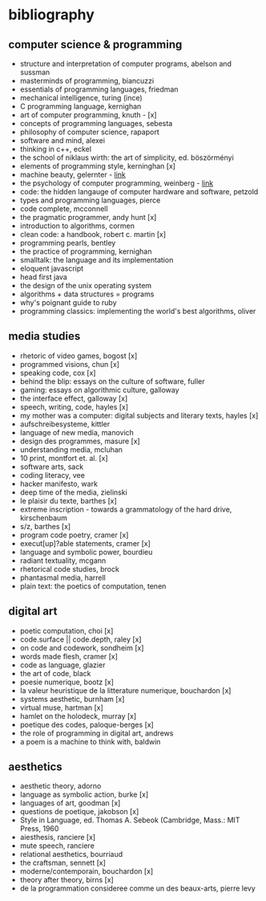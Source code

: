 # bibliography

## computer science & programming

- structure and interpretation of computer programs, abelson and sussman
- masterminds of programming, biancuzzi
- essentials of programming languages, friedman
- mechanical intelligence, turing (ince)
- C programming language, kernighan
- art of computer programming, knuth - [x]
- concepts of programming languages, sebesta
- philosophy of computer science, rapaport
- software and mind, alexei
- thinking in c++, eckel
- the school of niklaus wirth: the art of simplicity, ed. böszörményi
- elements of programming style, kerninghan [x]
- machine beauty, gelernter - [link](https://www.publishersweekly.com/978-0-465-04516-7)
- the psychology of computer programming, weinberg - [link](http://www.dorsethouse.com/books/psy.html)
- code: the hidden langauge of computer hardware and software, petzold
- types and programming languages, pierce
- code complete, mcconnell
- the pragmatic programmer, andy hunt [x]
- introduction to algorithms, cormen
- clean code: a handbook, robert c. martin [x]
- programming pearls, bentley
- the practice of programming, kernighan
- smalltalk: the language and its implementation
- eloquent javascript
- head first java
- the design of the unix operating system
- algorithms + data structures = programs
- why's poignant guide to ruby
- programming classics: implementing the world's best algorithms, oliver
  
## media studies

- rhetoric of video games, bogost [x]
- programmed visions, chun [x]
- speaking code, cox [x]
- behind the blip: essays on the culture of software, fuller
- gaming: essays on algorithmic culture, galloway
- the interface effect, galloway [x]
- speech, writing, code, hayles [x]
- my mother was a computer: digital subjects and literary texts, hayles [x]
- aufschreibesysteme, kittler
- language of new media, manovich
- design des programmes, masure [x]
- understanding media, mcluhan
- 10 print, montfort et. al. [x]
- software arts, sack
- coding literacy, vee
- hacker manifesto, wark
- deep time of the media, zielinski
- le plaisir du texte, barthes [x]
- extreme inscription - towards a grammatology of the hard drive, kirschenbaum
- s/z, barthes [x]
- program code poetry, cramer [x]
- execut[up]?able statements, cramer [x]
- language and symbolic power, bourdieu
- radiant textuality, mcgann
- rhetorical code studies, brock
- phantasmal media, harrell
- plain text: the poetics of computation, tenen

## digital art

- poetic computation, choi [x]
- code.surface || code.depth, raley [x]
- on code and codework, sondheim [x]
- words made flesh, cramer [x]
- code as language, glazier
- the art of code, black
- poesie numerique, bootz [x]
- la valeur heuristique de la litterature numerique, bouchardon [x]
- systems aesthetic, burnham [x]
- virtual muse, hartman [x]
- hamlet on the holodeck, murray [x]
- poetique des codes, paloque-berges [x]
- the role of programming in digital art, andrews
- a poem is a machine to think with, baldwin


## aesthetics

- aesthetic theory, adorno
- language as symbolic action, burke [x]
- languages of art, goodman [x]
- questions de poetique, jakobson [x]
- Style in Language, ed. Thomas A. Sebeok (Cambridge, Mass.:
MIT Press, 1960
- aiesthesis, ranciere [x]
- mute speech, ranciere
- relational aesthetics, bourriaud
- the craftsman, sennett [x]
- moderne/contemporain, bouchardon [x]
- theory after theory, birns [x]
- de la programmation consideree comme un des beaux-arts, pierre levy
